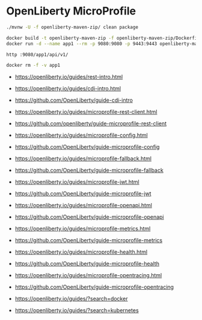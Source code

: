 # OpenLiberty MicroProfile

```bash
./mvnw -U -f openliberty-maven-zip/ clean package

docker build -t openliberty-maven-zip -f openliberty-maven-zip/Dockerfile openliberty-maven-zip
docker run -d --name app1 --rm -p 9080:9080 -p 9443:9443 openliberty-maven-zip

http :9080/app1/api/v1/

docker rm -f -v app1
```

* https://openliberty.io/guides/rest-intro.html

* https://openliberty.io/guides/cdi-intro.html
* https://github.com/OpenLiberty/guide-cdi-intro
        
* https://openliberty.io/guides/microprofile-rest-client.html
* https://github.com/openliberty/guide-microprofile-rest-client

* https://openliberty.io/guides/microprofile-config.html
* https://github.com/OpenLiberty/guide-microprofile-config

* https://openliberty.io/guides/microprofile-fallback.html
* https://github.com/OpenLiberty/guide-microprofile-fallback

* https://openliberty.io/guides/microprofile-jwt.html
* https://github.com/OpenLiberty/guide-microprofile-jwt

* https://openliberty.io/guides/microprofile-openapi.html
* https://github.com/OpenLiberty/guide-microprofile-openapi

* https://openliberty.io/guides/microprofile-metrics.html
* https://github.com/OpenLiberty/guide-microprofile-metrics

* https://openliberty.io/guides/microprofile-health.html
* https://github.com/OpenLiberty/guide-microprofile-health

* https://openliberty.io/guides/microprofile-opentracing.html
* https://github.com/OpenLiberty/guide-microprofile-opentracing

* https://openliberty.io/guides/?search=docker
* https://openliberty.io/guides/?search=kubernetes
